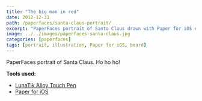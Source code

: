 ```yaml
---
title: "The big man in red"
date: 2012-12-31
path: /paperfaces/santa-claus-portrait/
excerpt: "PaperFaces portrait of Santa Claus drawn with Paper for iOS on an iPad."
image: ../../images/paperfaces-santa-claus.jpg
categories: [paperfaces]
tags: [portrait, illustration, Paper for iOS, beard]
---
```


PaperFaces portrait of Santa Claus. Ho ho ho!

**Tools used:**

- [LunaTik Alloy Touch Pen](https://www.amazon.com/gp/product/B00821TR7G/ref=as_li_ss_tl?ie=UTF8&tag=mademist-20&linkCode=as2&camp=1789&creative=390957&creativeASIN=B00821TR7G)
- [Paper for iOS](https://paper.bywetransfer.com/)
